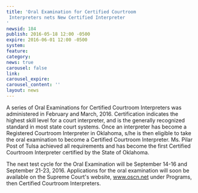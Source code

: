 ```yaml
---
title: 'Oral Examination for Certified Courtroom
 Interpreters nets New Certified Interpreter
'
newsid: 184
publish: 2016-05-18 12:00 -0500
expire: 2016-06-01 12:00 -0500
system: 
feature: 
category: 
news: true
carousel: false
link: 
carousel_expire: 
carousel_content: ''
layout: news
---
```

<p>A series of Oral Examinations for Certified Courtroom Interpreters was administered in February and March, 2016.   Certification indicates the highest skill level for a court interpreter, and is the generally recognized standard in most state court systems.  Once an interpreter has become a Registered Courtroom Interpreter in Oklahoma,  s/he is then eligible to take the oral examination to become a Certified Courtroom Interpreter. Ms. Pilar Post of Tulsa achieved all requirements and has become the first Certified Courtroom Interpreter certified by the State of Oklahoma.</p>
<p>The next test cycle for the Oral Examination will be September 14-16 and September 21-23, 2016. Applications for the oral examination will soon be available on the Supreme Court's website, <a href="http://www.oscn.net" target="_blank">www.oscn.net</a> under Programs, then Certified Courtroom Interpreters.</p>